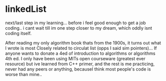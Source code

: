 # linkedList

next/last step in my learning... before i feel good enough to get a job coding..
i cant wait till im one step closer to my dream, which oddly isnt coding itself.


After reading my only algorithm book thats from the 1900s, it turns out what I wrote is most Closely related to circulat list (opps I said sim pointers)...
If anyone wants to donate a 4ed of introduction to algorithms or algorithms 4th ed. I only have been using MITs open courseware (greatest ever resource) but ive learned from C++ primer, and the rest is me practicing,  never had any peers or anything, becauseI think most people's code is worse than mine.. 
